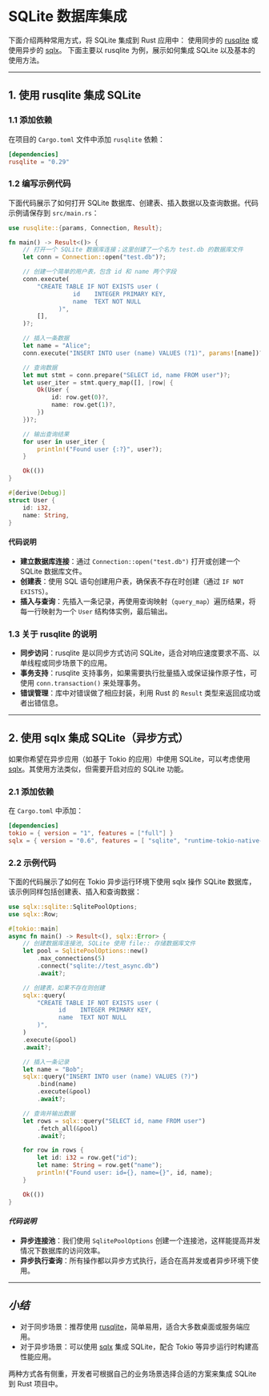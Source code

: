 # SQLite 数据库集成

下面介绍两种常用方式，将 SQLite 集成到 Rust 应用中：
使用同步的 [rusqlite](https://crates.io/crates/rusqlite)
或使用异步的 [sqlx](https://crates.io/crates/sqlx)。
下面主要以 rusqlite 为例，展示如何集成 SQLite 以及基本的使用方法。

---

## 1. 使用 rusqlite 集成 SQLite

### 1.1 添加依赖

在项目的 `Cargo.toml` 文件中添加 `rusqlite` 依赖：

```toml:Cargo.toml
[dependencies]
rusqlite = "0.29"

```

### 1.2 编写示例代码

下面代码展示了如何打开 SQLite 数据库、创建表、插入数据以及查询数据。代码示例请保存到 `src/main.rs`：

```rust:src/main.rs
use rusqlite::{params, Connection, Result};

fn main() -> Result<()> {
    // 打开一个 SQLite 数据库连接；这里创建了一个名为 test.db 的数据库文件
    let conn = Connection::open("test.db")?;

    // 创建一个简单的用户表，包含 id 和 name 两个字段
    conn.execute(
        "CREATE TABLE IF NOT EXISTS user (
                  id    INTEGER PRIMARY KEY,
                  name  TEXT NOT NULL
              )",
        [],
    )?;

    // 插入一条数据
    let name = "Alice";
    conn.execute("INSERT INTO user (name) VALUES (?1)", params![name])?;

    // 查询数据
    let mut stmt = conn.prepare("SELECT id, name FROM user")?;
    let user_iter = stmt.query_map([], |row| {
        Ok(User {
            id: row.get(0)?,
            name: row.get(1)?,
        })
    })?;

    // 输出查询结果
    for user in user_iter {
        println!("Found user {:?}", user?);
    }

    Ok(())
}

#[derive(Debug)]
struct User {
    id: i32,
    name: String,
}

```

#### 代码说明

- **建立数据库连接**：通过 `Connection::open("test.db")` 打开或创建一个 SQLite 数据库文件。
- **创建表**：使用 SQL 语句创建用户表，确保表不存在时创建（通过 `IF NOT EXISTS`）。
- **插入与查询**：先插入一条记录，再使用查询映射（`query_map`）遍历结果，将每一行映射为一个 `User` 结构体实例，最后输出。

### 1.3 关于 rusqlite 的说明

- **同步访问**：rusqlite 是以同步方式访问 SQLite，适合对响应速度要求不高、以单线程或同步场景下的应用。
- **事务支持**：rusqlite 支持事务，如果需要执行批量插入或保证操作原子性，可使用 `conn.transaction()` 来处理事务。
- **错误管理**：库中对错误做了相应封装，利用 Rust 的 `Result` 类型来返回成功或者出错信息。

---

## 2. 使用 sqlx 集成 SQLite（异步方式）

如果你希望在异步应用（如基于 Tokio 的应用）中使用 SQLite，可以考虑使用 [sqlx](https://crates.io/crates/sqlx)。其使用方法类似，但需要开启对应的 SQLite 功能。

### 2.1 添加依赖

在 `Cargo.toml` 中添加：

```toml:Cargo.toml
[dependencies]
tokio = { version = "1", features = ["full"] }
sqlx = { version = "0.6", features = [ "sqlite", "runtime-tokio-native-tls", "macros" ] }

```

### 2.2 示例代码

下面的代码展示了如何在 Tokio 异步运行环境下使用 sqlx 操作 SQLite 数据库，该示例同样包括创建表、插入和查询数据：

```rust:src/main.rs
use sqlx::sqlite::SqlitePoolOptions;
use sqlx::Row;

#[tokio::main]
async fn main() -> Result<(), sqlx::Error> {
    // 创建数据库连接池, SQLite 使用 file:: 存储数据库文件
    let pool = SqlitePoolOptions::new()
        .max_connections(5)
        .connect("sqlite://test_async.db")
        .await?;

    // 创建表，如果不存在则创建
    sqlx::query(
        "CREATE TABLE IF NOT EXISTS user (
              id    INTEGER PRIMARY KEY,
              name  TEXT NOT NULL
        )",
    )
    .execute(&pool)
    .await?;

    // 插入一条记录
    let name = "Bob";
    sqlx::query("INSERT INTO user (name) VALUES (?)")
        .bind(name)
        .execute(&pool)
        .await?;

    // 查询并输出数据
    let rows = sqlx::query("SELECT id, name FROM user")
        .fetch_all(&pool)
        .await?;

    for row in rows {
        let id: i32 = row.get("id");
        let name: String = row.get("name");
        println!("Found user: id={}, name={}", id, name);
    }

    Ok(())
}

```

#### *代码说明*

- **异步连接池**：我们使用 `SqlitePoolOptions` 创建一个连接池，这样能提高并发情况下数据库的访问效率。
- **异步执行查询**：所有操作都以异步方式执行，适合在高并发或者异步环境下使用。

---

## *小结*

- 对于同步场景：推荐使用 [rusqlite](https://crates.io/crates/rusqlite)，简单易用，适合大多数桌面或服务端应用。
- 对于异步场景：可以使用 [sqlx](https://crates.io/crates/sqlx) 集成 SQLite，配合 Tokio 等异步运行时构建高性能应用。

两种方式各有侧重，开发者可根据自己的业务场景选择合适的方案来集成 SQLite 到 Rust 项目中。
